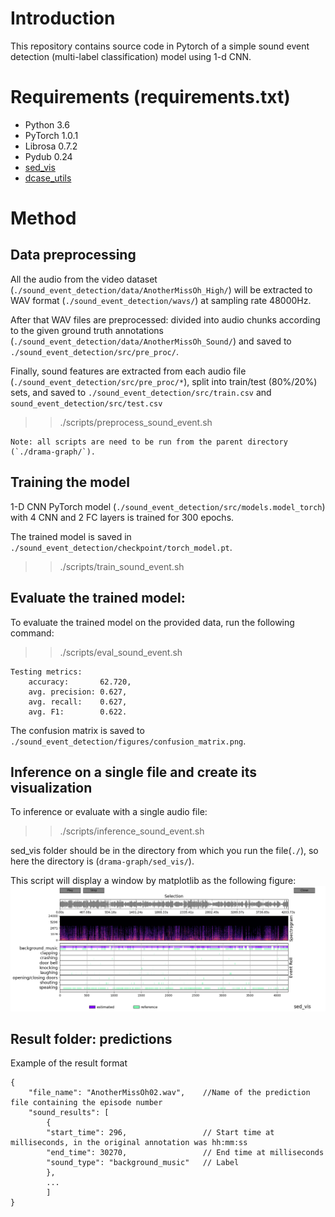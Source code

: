 # Introduction
This repository contains source code in Pytorch of a simple sound event detection (multi-label classification) model using 1-d CNN.

# Requirements (requirements.txt)
* Python 3.6
* PyTorch 1.0.1
* Librosa 0.7.2
* Pydub 0.24
* [sed_vis](https://github.com/TUT-ARG/sed_vis)
* [dcase_utils](https://github.com/DCASE-REPO/dcase_util)

# Method 
## Data preprocessing
All the audio from the video dataset (`./sound_event_detection/data/AnotherMissOh_High/`) will be extracted to WAV format (`./sound_event_detection/wavs/`) at sampling rate 48000Hz. 

After that WAV files are preprocessed: divided into audio chunks according to the given ground truth annotations (`./sound_event_detection/data/AnotherMissOh_Sound/`) and saved to `./sound_event_detection/src/pre_proc/`.

Finally, sound features are extracted from each audio file (`./sound_event_detection/src/pre_proc/*`), split into train/test (80%/20%) sets, and saved to `./sound_event_detection/src/train.csv` and `sound_event_detection/src/test.csv`

>> ./scripts/preprocess_sound_event.sh
```
Note: all scripts are need to be run from the parent directory (`./drama-graph/`).
```

## Training the model
1-D CNN PyTorch model (`./sound_event_detection/src/models.model_torch`) with 4 CNN and 2 FC layers is trained for 300 epochs.

The trained model is saved in `./sound_event_detection/checkpoint/torch_model.pt`. 

>> ./scripts/train_sound_event.sh

## Evaluate the trained model:
To  evaluate the trained model on the provided data, run the following command:

>> ./scripts/eval_sound_event.sh
```
Testing metrics:
    accuracy:       62.720,
    avg. precision: 0.627,
    avg. recall:    0.627,
    avg. F1:        0.622.
```

The confusion matrix is saved to `./sound_event_detection/figures/confusion_matrix.png`.

## Inference on a single file and create its visualization
To inference or evaluate with a single audio file:
>> ./scripts/inference_sound_event.sh

sed_vis folder should be in the directory from which you run the file(`./`), so here the directory is (`drama-graph/sed_vis/`).

This script will display a window by matplotlib as the following figure:
![alt text](./figures/prediction_visualization.png "Visualization")

## Result folder: predictions
Example of the result format 
```
{
    "file_name": "AnotherMissOh02.wav",    //Name of the prediction file containing the episode number 
    "sound_results": [
        {
        "start_time": 296,                 // Start time at milliseconds, in the original annotation was hh:mm:ss 
        "end_time": 30270,                 // End time at milliseconds
        "sound_type": "background_music"   // Label 
        },
        ...
        ]
}
```
